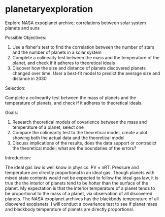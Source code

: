 # planetaryexploration
Explore NASA expoplanet archive; correlations between solar system planets and suns

Possible Objectives:

1. Use a fisher's test to find the correlation between the number of stars and the number of planets in a solar system
2. Complete a colineaity test between the mass and the temperature of the planet, and check if it adheres to theoretical ideals
3. Discover how the size and distance of planets discovered planets changed over time. User a best-fit model to predict the average size and distance in 2030


Selection:

Complete a colinearity test between the mass of planets and the temperature of planets, and check if it adheres to theoretical ideals. 


Goals: 
1. Research theoretical models of covarience between the mass and temperature of a planet, select one
2. Compare the colinearity test to the theoretical model, create a plot showing both the actual data and the theoretical model
3. Discuss implications of the results, does the data support or contradict the theoretical model; 
   what are the boundaries of the errors?
   
   
Introduction:

The ideal gas law is well know in physics: PV = nRT. Pressure and temperature are directly proportional in an ideal gas. Though planets with mixed state contents would not be expected to follow the ideal gas law, it is true the the interior of planets tend to be hotter than the surface of the planet. My expectation is that the interior temperature of a planet tends to be proportional to the mass of a planet, via observation of all discovered planets. The NASA exoplanet archives has the blackbody temperature of all disovered exoplanets. I will conduct a covarience test to see if planet mass and blackbody temperature of planets are directly proportional. 

